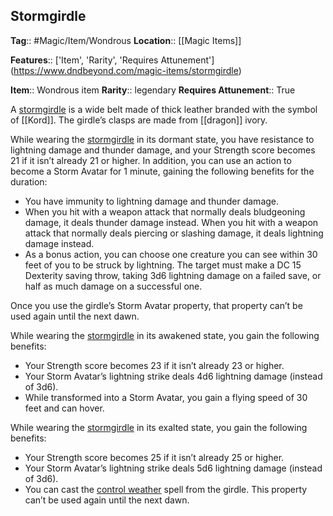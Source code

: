 ## Stormgirdle
**Tag**:: #Magic/Item/Wondrous
**Location**:: [[Magic Items]]

**Features**:: ['Item', 'Rarity', 'Requires Attunement']
(https://www.dndbeyond.com/magic-items/stormgirdle)

**Item**:: Wondrous item
**Rarity**:: legendary
**Requires Attunement**:: True

A [stormgirdle](https://www.dndbeyond.com/magic-items/stormgirdle) is a wide belt made of thick leather branded with the symbol of [[Kord]]. The girdle’s clasps are made from [[dragon]] ivory.

While wearing the [stormgirdle](https://www.dndbeyond.com/magic-items/stormgirdle) in its dormant state, you have resistance to lightning damage and thunder damage, and your Strength score becomes 21 if it isn’t already 21 or higher. In addition, you can use an action to become a Storm Avatar for 1 minute, gaining the following benefits for the duration:

-   You have immunity to lightning damage and thunder damage.
-   When you hit with a weapon attack that normally deals bludgeoning damage, it deals thunder damage instead. When you hit with a weapon attack that normally deals piercing or slashing damage, it deals lightning damage instead.
-   As a bonus action, you can choose one creature you can see within 30 feet of you to be struck by lightning. The target must make a DC 15 Dexterity saving throw, taking 3d6 lightning damage on a failed save, or half as much damage on a successful one.

Once you use the girdle’s Storm Avatar property, that property can’t be used again until the next dawn.

While wearing the [stormgirdle](https://www.dndbeyond.com/magic-items/stormgirdle) in its awakened state, you gain the following benefits:

-   Your Strength score becomes 23 if it isn’t already 23 or higher.
-   Your Storm Avatar’s lightning strike deals 4d6 lightning damage (instead of 3d6).
-   While transformed into a Storm Avatar, you gain a flying speed of 30 feet and can hover.

While wearing the [stormgirdle](https://www.dndbeyond.com/magic-items/stormgirdle) in its exalted state, you gain the following benefits:

-   Your Strength score becomes 25 if it isn’t already 25 or higher.
-   Your Storm Avatar’s lightning strike deals 5d6 lightning damage (instead of 3d6).
-   You can cast the [control weather](https://www.dndbeyond.com/spells/control-weather) spell from the girdle. This property can’t be used again until the next dawn.